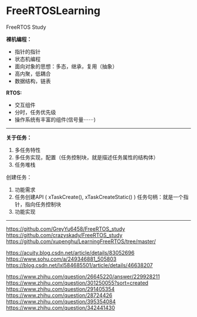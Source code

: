# FreeRTOSLearning
FreeRTOS Study

**裸机编程：**
+ 指针的指针
+ 状态机编程
+ 面向对象的思想：多态，继承，复用（抽象）
+ 高内聚，低耦合
+ 数据结构，链表

**RTOS:**
+ 交互组件
+ 分时，任务优先级
+ 操作系统有丰富的组件(信号量⋯⋯)

---
**关于任务：** 
1. 多任务特性 
2. 多任务实现，配置（任务控制块，就是描述任务属性的结构体） 
3. 任务堆栈 

创建任务：
1. 功能需求
2. 任务创建API ( xTaskCreate(), xTaskCreateStatic() )
   任务句柄：就是一个指针，指向任务控制块
3. 功能实现

---

https://github.com/GreyYu6458/FreeRTOS_study  
https://github.com/crazyskady/FreeRTOS_study  
https://github.com/xupenghu/LearningFreeRTOS/tree/master/  

https://acuity.blog.csdn.net/article/details/83052696  
https://www.sohu.com/a/249346881_505803  
https://blog.csdn.net/lxl584685501/article/details/46638207  

https://www.zhihu.com/question/26645220/answer/229928211  
https://www.zhihu.com/question/301250055?sort=created  
https://www.zhihu.com/question/291405354  
https://www.zhihu.com/question/28724426  
https://www.zhihu.com/question/395354084  
https://www.zhihu.com/question/342441430  
